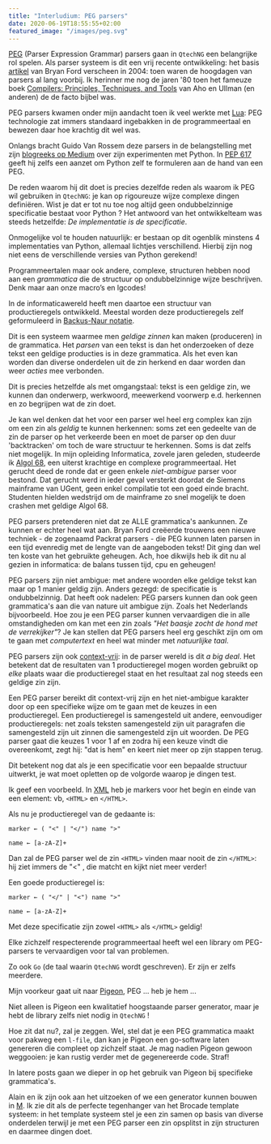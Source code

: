 ```yaml
---
title: "Interludium: PEG parsers"
date: 2020-06-19T18:55:55+02:00
featured_image: "/images/peg.svg"
---
```


[PEG](https://en.wikipedia.org/wiki/Parsing_expression_grammar) (Parser Expression Grammar) parsers gaan in `QtechNG` een belangrijke rol spelen. Als parser systeem is dit een vrij recente ontwikkeling: het basis [artikel](https://bford.info/pub/lang/peg/) van Bryan Ford verscheen in 2004: toen waren de hoogdagen van parsers al lang voorbij. Ik herinner me nog de jaren '80 toen het fameuze boek [Compilers: Principles, Techniques, and Tools](https://en.wikipedia.org/wiki/Compilers:_Principles,_Techniques,_and_Tool) van Aho en Ullman (en anderen) de de facto bijbel was.

PEG parsers kwamen onder mijn aandacht toen ik veel werkte met [Lua](http://www.lua.org/): PEG technologie zat immers standaard ingebakken in de programmeertaal en bewezen daar hoe krachtig dit wel was.

Onlangs bracht Guido Van Rossem deze parsers in de belangstelling met zijn [blogreeks op Medium](https://medium.com/@gvanrossum_83706/peg-parsing-series-de5d41b2ed60) over zijn experimenten met Python. In [PEP 617](https://www.python.org/dev/peps/pep-0617/) geeft hij zelfs een aanzet om Python zelf te formuleren aan de hand van een PEG.

De reden waarom hij dit doet is precies dezelfde reden als waarom ik PEG wil gebruiken in `QtechNG`: je kan op rigoureuze wijze complexe dingen definiëren.
Wist je dat er tot nu toe nog altijd geen ondubbelzinnige specificatie bestaat voor Python ? Het antwoord van het ontwikkelteam was steeds hetzelfde: *De implementatie is de specificatie*.

Onmogelijke vol te houden natuurlijk: er bestaan op dit ogenblik minstens 4 implementaties van Python, allemaal lichtjes verschillend. Hierbij zijn nog niet eens de verschillende versies van Python gerekend!

Programmeertalen maar ook andere, complexe, structuren hebben nood aan een *grammatica* die de structuur op ondubbelzinnige wijze beschrijven. Denk maar aan onze macro’s en lgcodes!

In de informaticawereld heeft men daartoe een structuur van productieregels ontwikkeld. Meestal worden deze productieregels zelf geformuleerd in [Backus-Naur notatie](https://en.wikipedia.org/wiki/Backus%E2%80%93Naur_form).

Dit is een systeem waarmee men *geldige zinnen* kan maken (produceren) in de grammatica. Het *parsen* van een tekst is dan het onderzoeken of deze tekst een geldige producties is in deze grammatica. Als het even kan worden dan diverse onderdelen uit de zin herkend en daar worden dan weer *acties* mee verbonden. 

Dit is precies hetzelfde als met omgangstaal: tekst is een geldige zin, we kunnen dan onderwerp, werkwoord, meewerkend voorwerp e.d. herkennen en zo begrijpen wat de zin doet.

Je kan wel denken dat het voor een parser wel heel erg complex kan zijn om een zin als *geldig* te kunnen herkennen: soms zet een gedeelte van de zin de parser op het verkeerde been en moet de parser op den duur 'backtracken' om toch de ware structuur te herkennen. Soms is dat zelfs niet mogelijk. In mijn opleiding Informatica, zovele jaren geleden, studeerde ik [Algol 68](https://en.wikipedia.org/wiki/ALGOL_68), een uiterst krachtige en complexe programmeertaal. Het gerucht deed de ronde dat er geen enkele *niet-ambigue* parser voor bestond. Dat gerucht werd in ieder geval versterkt doordat de Siemens mainframe van UGent, geen enkel compilatie tot een goed einde bracht. Studenten hielden wedstrijd om de mainframe zo snel mogelijk te doen crashen met geldige Algol 68.

PEG parsers pretenderen niet dat ze ALLE grammatica's aankunnen. Ze kunnen er echter heel wat aan. Bryan Ford creëerde trouwens een nieuwe techniek - de zogenaamd Packrat parsers - die PEG kunnen laten parsen in een tijd evenredig met de lengte van de aangeboden tekst! Dit ging dan wel ten koste van het gebruikte geheugen. Ach, hoe dikwijls heb ik dit nu al gezien in informatica: de balans tussen tijd, cpu en geheugen!

PEG parsers zijn niet ambigue: met andere woorden elke geldige tekst kan maar op 1 manier geldig zijn. Anders gezegd: de specificatie is ondubbelzinnig. Dat heeft ook nadelen: PEG parsers kunnen dan ook geen grammatica's aan die van nature uit ambigue zijn. Zoals het Nederlands bijvoorbeeld. Hoe zou je een PEG parser kunnen vervaardigen die in alle omstandigheden om kan met een zin zoals *"Het baasje zocht de hond met de verrekijker"*?
Je kan stellen dat PEG parsers heel erg geschikt zijn om om te gaan met *computertext* en heel wat minder met *natuurlijke taal*.

PEG parsers zijn ook [context-vrij](https://en.wikipedia.org/wiki/Context-free_grammar): in de parser wereld is dit *a big deal*. Het betekent dat de resultaten van 1 productieregel mogen worden gebruikt op *elke* plaats waar die productieregel staat en het resultaat zal nog steeds een geldige zin zijn.

Een PEG parser bereikt dit context-vrij zijn en het niet-ambigue karakter door op een specifieke wijze om te gaan met de keuzes in een productieregel. Een productieregel is samengesteld uit andere, eenvoudiger productieregels: net zoals teksten samengesteld zijn uit paragrafen die samengesteld zijn uit zinnen die samengesteld zijn uit woorden. De PEG parser gaat die keuzes 1 voor 1 af en zodra hij een keuze vindt die overeenkomt, zegt hij: "dat is hem" en keert niet meer op zijn stappen terug.

Dit betekent nog dat als je een specificatie voor een bepaalde structuur uitwerkt, je wat moet opletten op de volgorde waarop je dingen test.

Ik geef een voorbeeld. In [XML](https://en.wikipedia.org/wiki/XML) heb je markers voor het begin en einde van een element: vb, `<HTML>` en `</HTML>`.

Als nu je productieregel van de gedaante is:

```
marker ← ( "<" | "</") name ">"

name ← [a-zA-Z]+
```
Dan zal de PEG parser wel de zin `<HTML>` vinden maar nooit de zin `</HTML>`: hij ziet immers de "<" , die matcht en kijkt niet meer verder!

Een goede productieregel is:

```
marker ← ( "</" | "<") name ">"

name ← [a-zA-Z]+
```

Met deze specificatie zijn zowel `<HTML>` als `</HTML>` geldig!

Elke zichzelf respecterende programmeertaal heeft wel een library om PEG-parsers te vervaardigen voor tal van problemen.

Zo ook `Go` (de taal waarin `QtechNG` wordt geschreven). Er zijn er zelfs meerdere.

Mijn voorkeur gaat uit naar [Pigeon](https://github.com/mna/pigeon), PEG ... heb je hem ... 

Niet alleen is Pigeon een kwalitatief hoogstaande parser generator, maar je hebt de library zelfs niet nodig in `QtechNG` !

Hoe zit dat nu?, zal je zeggen. Wel, stel dat je een PEG grammatica maakt voor pakweg een `l-file`, dan kan je Pigeon een go-software laten genereren die compleet op zichzelf staat. Je mag nadien Pigeon gewoon weggooien: je kan rustig verder met de gegenereerde code. Straf!

In latere posts gaan we dieper in op het gebruik van Pigeon bij specifieke grammatica's.

Alain en ik zijn ook aan het uitzoeken of we een generator kunnen bouwen in [M](https://en.wikipedia.org/wiki/MUMPS). Ik zie dit als de perfecte tegenhanger van het Brocade template systeem: in het template systeem stel je een zin samen op basis van diverse onderdelen terwijl je met een PEG parser een zin opsplitst in zijn structuren en daarmee dingen doet.
